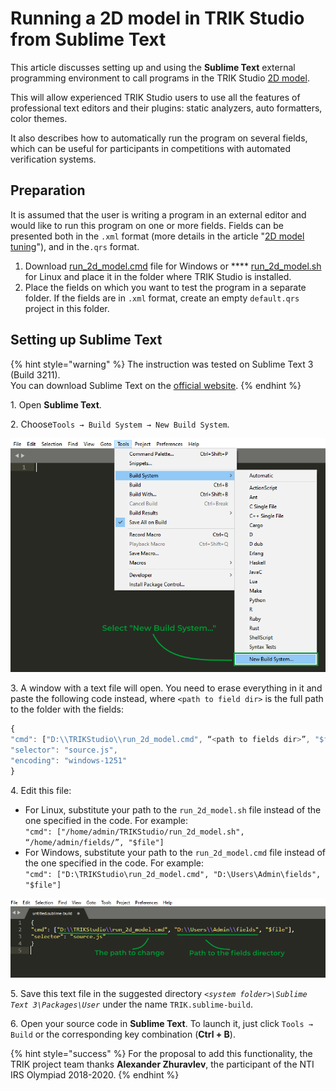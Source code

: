 # Running a 2D model in TRIK Studio from Sublime Text

This article discusses setting up and using the **Sublime Text** external programming environment to call programs in the TRIK Studio [2D model](../../studio/2d-model/). &#x20;

This will allow experienced TRIK Studio users to use all the features of professional text editors and their plugins: static analyzers, auto formatters, color themes.

It also describes how to automatically run the program on several fields, which can be useful for participants in competitions with automated verification systems.

## **Preparation** <a href="#configure" id="configure"></a>

It is assumed that the user is writing a program in an external editor and would like to run this program on one or more fields. Fields can be presented both in the `.xml` format (more details in the article "[2D model tuning](../../studio/2d-model/settings.md)"), and in the`.qrs` format.

1. Download [run\_2d\_model.cmd](https://gist.github.com/anastasiia-kornilova/2b955e62c3cef7a509fc043a189ea3ff) file for Windows or **** [run\_2d\_model.sh](https://gist.github.com/anastasiia-kornilova/f13a708562debabeeb126381f3d535e5) for Linux and place it in the folder where TRIK Studio is installed.
2. Place the fields on which you want to test the program in a separate folder. If the fields are in `.xml` format, create an empty `default.qrs` project in this folder.

## Setting up Sublime Text

{% hint style="warning" %}
The instruction was tested on Sublime Text 3 (Build 3211).\
You can download Sublime Text on the [official website](https://www.sublimetext.com).
{% endhint %}

1\. Open **Sublime Text**.

2\. Choose`Tools → Build System → New Build System`. &#x20;

![](<../../.gitbook/assets/44 1 En Sublime 2.png>)

3\. A window with a text file will open. You need to erase everything in it and paste the following code instead, where `<path to field dir>` is the full path to the folder with the fields:

```javascript
{
"cmd": ["D:\\TRIKStudio\\run_2d_model.cmd", “<path to fields dir>”, "$file"],
"selector": "source.js",
"encoding": "windows-1251"
}
```

4\. Edit this file:

* For Linux, substitute your path to the `run_2d_model.sh` file instead of the one specified in the code. For example:\
  `"cmd": ["/home/admin/TRIKStudio/run_2d_model.sh", “/home/admin/fields/”, "$file"]`
* For Windows, substitute your path to the `run_2d_model.cmd` file instead of the one specified in the code. For example:\
  `"cmd": ["D:\TRIKStudio\run_2d_model.cmd", "D:\Users\Admin\fields", "$file"]`

![](<../../.gitbook/assets/44 2 En Sublime 2.png>)

5\. Save this text file in the suggested directory _`<system folder>\Sublime Text 3\Packages\User`_ under the name `TRIK.sublime-build`.

6\. Open your source code in **Sublime Text**. To launch it, just click `Tools → Build` or the corresponding key combination (**Ctrl + B**).

{% hint style="success" %}
For the proposal to add this functionality, the TRIK project team thanks **Alexander Zhuravlev**, the participant of the NTI IRS Olympiad 2018-2020.
{% endhint %}
